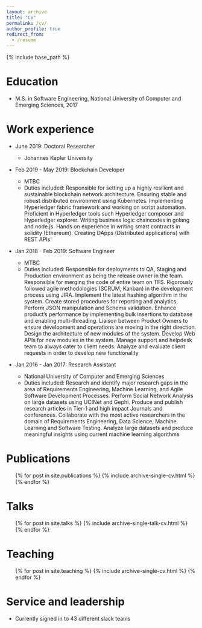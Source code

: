 ```yaml
---
layout: archive
title: "CV"
permalink: /cv/
author_profile: true
redirect_from:
  - /resume
---
```


{% include base_path %}

Education
======
* M.S. in Software Engineering, National University of Computer and Emerging Sciences, 2017

Work experience
======
* June 2019: Doctoral Researcher
  * Johannes Kepler University
  
* Feb 2019 - May 2019: Blockchain Developer
  * MTBC
  * Duties included: Responsible for setting up a highly resilient and sustainable blockchain network architecture.
Ensuring stable and robust distributed environment using Kubernetes.
Implementing Hyperledger fabric framework and working on script automation.
Proficient in Hyperledger tools such Hyperledger composer and Hyperledger explorer.
Writing business logic chaincodes in golang and node.js.
Hands on experience in writing smart contracts in solidity (Ethereum).
Creating DApps (Distributed applications) with REST APIs’
  
* Jan 2018 - Feb 2019: Software Engineer
  * MTBC
  * Duties included: Responsible for deployments to QA, Staging and Production environment as being the release owner in the team.
Responsible for merging the code of entire team on TFS.
Rigorously followed agile methodologies (SCRUM, Kanban) in the development process using JIRA.
Implement the latest hashing algorithm in the system.
Create stored procedures for reporting and analytics.
Perform JSON manipulation and Schema validation.
Enhance product’s performance by implementing bulk insertions to database and enabling multi-threading.
Liaison between Product Owners to ensure development and operations are moving in the right direction.
Design the architecture of new modules of the system.
Develop Web APIs for new modules in the system.
Manage support and helpdesk team to always cater to client needs.
Analyze and evaluate client requests in order to develop new functionality

* Jan 2016 - Jan 2017: Research Assistant
  * National University of Computer and Emerging Sciences
  * Duties included: Research and identify major research gaps in the area of Requirements Engineering, Machine Learning, and Agile Software Development Processes. 
Perform Social Network Analysis on large datasets using UCINet and Gephi. 
Produce and publish research articles in Tier-1 and high impact Journals and conferences.
Collaborate with the most active researchers in the domain of Requirements Engineering, Data Science, Machine Learning and Software Testing.
Analyze large datasets and produce meaningful insights using current machine learning algorithms
  
Publications
======
  <ul>{% for post in site.publications %}
    {% include archive-single-cv.html %}
  {% endfor %}</ul>
  
Talks
======
  <ul>{% for post in site.talks %}
    {% include archive-single-talk-cv.html %}
  {% endfor %}</ul>
  
Teaching
======
  <ul>{% for post in site.teaching %}
    {% include archive-single-cv.html %}
  {% endfor %}</ul>
  
Service and leadership
======
* Currently signed in to 43 different slack teams
